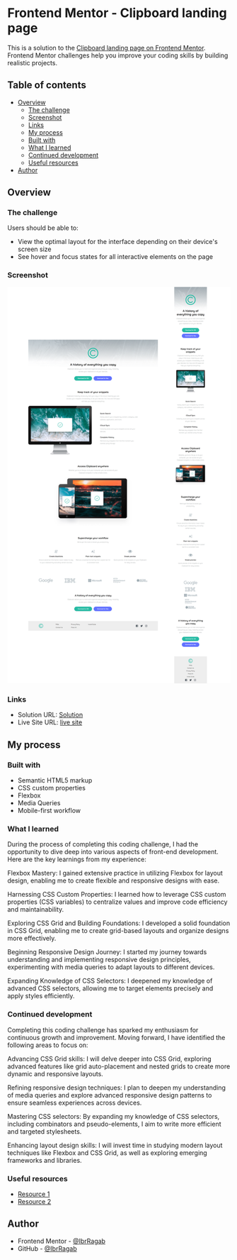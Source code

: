 # Frontend Mentor - Clipboard landing page

This is a solution to the [Clipboard landing page on Frontend Mentor](https://www.frontendmentor.io/challenges/clipboard-landing-page-5cc9bccd6c4c91111378ecb9/hub). Frontend Mentor challenges help you improve your coding skills by building realistic projects. 

## Table of contents

- [Overview](#overview)
  - [The challenge](#the-challenge)
  - [Screenshot](#screenshot)
  - [Links](#links)
  - [My process](#my-process)
  - [Built with](#built-with)
  - [What I learned](#what-i-learned)
  - [Continued development](#continued-development)
  - [Useful resources](#useful-resources)
- [Author](#author)

## Overview

### The challenge

Users should be able to:

- View the optimal layout for the interface depending on their device's screen size
- See hover and focus states for all interactive elements on the page

### Screenshot

![](./screenshot.png)

### Links

- Solution URL: [Solution]()
- Live Site URL: [live site]()

## My process

### Built with

- Semantic HTML5 markup
- CSS custom properties
- Flexbox
- Media Queries
- Mobile-first workflow


### What I learned

During the process of completing this coding challenge, I had the opportunity to dive deep into various aspects of front-end development. Here are the key learnings from my experience:

Flexbox Mastery: I gained extensive practice in utilizing Flexbox for layout design, enabling me to create flexible and responsive designs with ease.

Harnessing CSS Custom Properties: I learned how to leverage CSS custom properties (CSS variables) to centralize values and improve code efficiency and maintainability.

Exploring CSS Grid and Building Foundations: I developed a solid foundation in CSS Grid, enabling me to create grid-based layouts and organize designs more effectively.

Beginning Responsive Design Journey: I started my journey towards understanding and implementing responsive design principles, experimenting with media queries to adapt layouts to different devices.

Expanding Knowledge of CSS Selectors: I deepened my knowledge of advanced CSS selectors, allowing me to target elements precisely and apply styles efficiently.

### Continued development

Completing this coding challenge has sparked my enthusiasm for continuous growth and improvement. Moving forward, I have identified the following areas to focus on:

Advancing CSS Grid skills: I will delve deeper into CSS Grid, exploring advanced features like grid auto-placement and nested grids to create more dynamic and responsive layouts.

Refining responsive design techniques: I plan to deepen my understanding of media queries and explore advanced responsive design patterns to ensure seamless experiences across devices.

Mastering CSS selectors: By expanding my knowledge of CSS selectors, including combinators and pseudo-elements, I aim to write more efficient and targeted stylesheets.

Enhancing layout design skills: I will invest time in studying modern layout techniques like Flexbox and CSS Grid, as well as exploring emerging frameworks and libraries.


### Useful resources

- [Resource 1](https://elzero.org/tracks/front-end) 
- [Resource 2](https://www.youtube.com/@ElzeroWebSchool)
## Author
- Frontend Mentor - [@IbrRagab](https://www.frontendmentor.io/profile/IbrRagab)
- GitHub - [@IbrRagab](https://github.com/IbrRagab)

